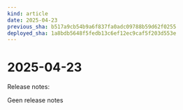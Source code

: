 ```yaml
---
kind: article
date: 2025-04-23
previous_sha: b517a9cb54b9a6f837fa0adc09788b59d62f0255
deployed_sha: 1a8bdb5648f5fedb13c6ef12ec9caf5f203d553e
---
```


# 2025-04-23

Release notes:

Geen release notes
